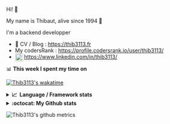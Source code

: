 Hi! 👋

My name is Thibaut, alive since 1994 🍷

I'm a backend developper

-   📝 CV / Blog : https://thib3113.fr
-   My codersRank : https://profile.codersrank.io/user/thib3113/
-   <a href="https://www.linkedin.com/in/thib3113/"><img align="left" alt="Thib3113's Linkedin" width="21px" src="https://raw.githubusercontent.com/peterthehan/peterthehan/master/assets/linkedin.svg" /></a> https://www.linkedin.com/in/thib3113/

📊 **This week I spent my time on**

[![Thib3113's wakatime](https://github-readme-stats.vercel.app/api/wakatime?username=thib3113&layout=default&theme=dracula&langs_count=6&hide_title=true&hide_border=true)](https://wakatime.com/@thib3113)

<details>
  <summary><b>📈&nbsp;&nbsp;Language&nbsp;/&nbsp;Framework stats</b></summary>
  <br/>  
  <a href='https://profile.codersrank.io/user/thib3113/'>
  <img src='http://cr-skills-chart-widget.azurewebsites.net/api/api?username=thib3113&padding=30&skills=php,batchfile,javascript,less,mysql,reactjs,scss,shell,typescript,vue'>
  </a>
</details>

<details>
  <summary><b>:octocat: My Github stats</b></summary>
  <br/>  
  
  <img src="https://github-readme-stats.vercel.app/api?username=thib3113&theme=dracula&show_icons=true&" alt="Thib3113's GitHub stats" />

<!--START_SECTION:activity-->

1. ❗️ Closed issue [#293](https://github.com/thib3113/unifi-client/issues/293) in [thib3113/unifi-client](https://github.com/thib3113/unifi-client)
2. 🎉 Merged PR [#294](https://github.com/thib3113/unifi-client/pull/294) in [thib3113/unifi-client](https://github.com/thib3113/unifi-client)
3. 🎉 Merged PR [#111](https://github.com/thib3113/unifi-blockips-srv/pull/111) in [thib3113/unifi-blockips-srv](https://github.com/thib3113/unifi-blockips-srv)
4. 🎉 Merged PR [#300](https://github.com/thib3113/unifi-client/pull/300) in [thib3113/unifi-client](https://github.com/thib3113/unifi-client)
5. 🎉 Merged PR [#299](https://github.com/thib3113/unifi-client/pull/299) in [thib3113/unifi-client](https://github.com/thib3113/unifi-client)
 <!--END_SECTION:activity-->

</details>

![Thib3113's github metrics](https://gist.githubusercontent.com/thib3113/83a96e16f8bca103f1b0e376186c66ec/raw/github-metrics.svg)
